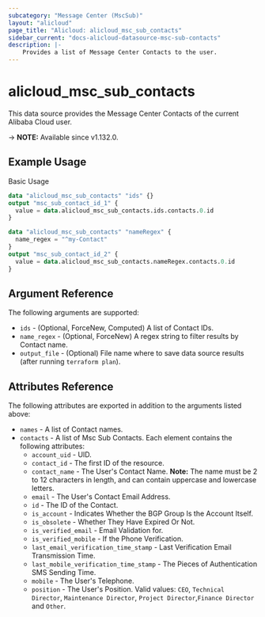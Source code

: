 ```yaml
---
subcategory: "Message Center (MscSub)"
layout: "alicloud"
page_title: "Alicloud: alicloud_msc_sub_contacts"
sidebar_current: "docs-alicloud-datasource-msc-sub-contacts"
description: |-
    Provides a list of Message Center Contacts to the user.
---
```


# alicloud_msc_sub_contacts

This data source provides the Message Center Contacts of the current Alibaba Cloud user.

-> **NOTE:** Available since v1.132.0.

## Example Usage

Basic Usage

```terraform
data "alicloud_msc_sub_contacts" "ids" {}
output "msc_sub_contact_id_1" {
  value = data.alicloud_msc_sub_contacts.ids.contacts.0.id
}

data "alicloud_msc_sub_contacts" "nameRegex" {
  name_regex = "^my-Contact"
}
output "msc_sub_contact_id_2" {
  value = data.alicloud_msc_sub_contacts.nameRegex.contacts.0.id
}
```

## Argument Reference

The following arguments are supported:

* `ids` - (Optional, ForceNew, Computed)  A list of Contact IDs.
* `name_regex` - (Optional, ForceNew) A regex string to filter results by Contact name.
* `output_file` - (Optional) File name where to save data source results (after running `terraform plan`).

## Attributes Reference

The following attributes are exported in addition to the arguments listed above:

* `names` - A list of Contact names.
* `contacts` - A list of Msc Sub Contacts. Each element contains the following attributes:
  * `account_uid` - UID.
  * `contact_id` - The first ID of the resource.
  * `contact_name` - The User's Contact Name. **Note:** The name must be 2 to 12 characters in length, and can contain uppercase and lowercase letters.
  * `email` - The User's Contact Email Address.
  * `id` - The ID of the Contact.
  * `is_account` - Indicates Whether the BGP Group Is the Account Itself.
  * `is_obsolete` - Whether They Have Expired Or Not.
  * `is_verified_email` - Email Validation for.
  * `is_verified_mobile` - If the Phone Verification.
  * `last_email_verification_time_stamp` - Last Verification Email Transmission Time.
  * `last_mobile_verification_time_stamp` - The Pieces of Authentication SMS Sending Time.
  * `mobile` - The User's Telephone.
  * `position` - The User's Position. Valid values: `CEO`, `Technical Director`, `Maintenance Director`, `Project Director`,`Finance Director` and `Other`.
